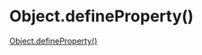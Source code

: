 Object.defineProperty()
===

[Object.defineProperty()](https://www.w3cplus.com/javascript/object-defineproperty.html)